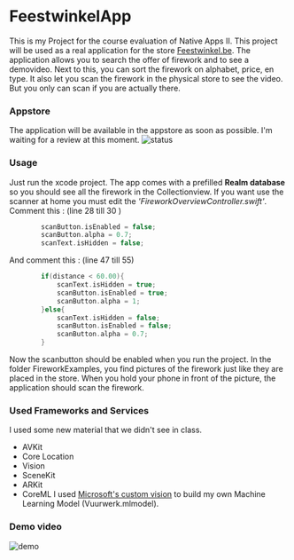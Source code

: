 # FeestwinkelApp
This is my Project for the course evaluation of Native Apps II. This project will be used as a real application for the store [Feestwinkel.be](https://www.feestwinkel.be). The application allows you to search the offer of firework and to see a demovideo. Next to this, you can sort the firework on alphabet, price, en type. It also let you scan the firework in the physical store to see the video. But you only can scan if you are actually there.

### Appstore
The application will be available in the appstore as soon as possible. I'm waiting for a review at this moment.
![status](https://cdn.pbrd.co/images/H0sy7lk.png)

### Usage
Just run the xcode project. The app comes with a prefilled **Realm database** so you should see all the firework in the Collectionview. If you want use the scanner at home you must edit the *'FireworkOverviewController.swift'*. 
Comment this : (line 28 till 30 ) 
```swift
        scanButton.isEnabled = false;
        scanButton.alpha = 0.7;
        scanText.isHidden = false;
```
And comment this : (line 47 till 55)
```swift
        if(distance < 60.00){
            scanText.isHidden = true;
            scanButton.isEnabled = true;
            scanButton.alpha = 1;
        }else{
            scanText.isHidden = false;
            scanButton.isEnabled = false;
            scanButton.alpha = 0.7;
        }
```
Now the scanbutton should be enabled when you run the project. In the folder FireworkExamples, you find pictures of the firework just like they are placed in the store. When you hold your phone in front of the picture, the application should scan the firework.

### Used Frameworks and Services
I used some new material that we didn't see in class. 
* AVKit 
* Core Location
* Vision
* SceneKit
* ARKit
* CoreML
I used [Microsoft's custom vision](https://www.customvision.ai) to build my own Machine Learning Model (Vuurwerk.mlmodel). 

### Demo video
![demo](https://github.com/Jeremy-vdw/FeestwinkelApp/blob/master/demo.gif)
